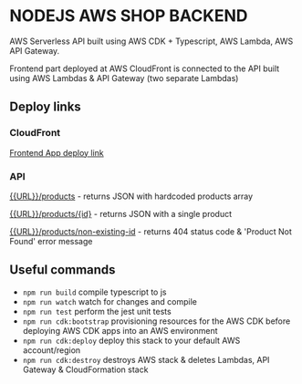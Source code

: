 # NODEJS AWS SHOP BACKEND

AWS Serverless API built using AWS CDK + Typescript, AWS Lambda, AWS API Gateway.

Frontend part deployed at AWS CloudFront is connected to the API built using AWS Lambdas & API Gateway (two separate Lambdas)

## Deploy links

### CloudFront

[Frontend App deploy link](https://d3a8fy38awxpqr.cloudfront.net/)

### API

[{{URL}}/products](https://2vrehcwum5.execute-api.eu-north-1.amazonaws.com/products) - returns JSON with hardcoded products array

[{{URL}}/products/{id}](https://2vrehcwum5.execute-api.eu-north-1.amazonaws.com/products/855e9a53-dd3c-46b8-8cb1-329f133146f6) - returns JSON with a single product

[{{URL}}/products/non-existing-id](https://2vrehcwum5.execute-api.eu-north-1.amazonaws.com/products/some-random-id) - returns 404 status code & 'Product Not Found' error message

## Useful commands

* `npm run build`   compile typescript to js
* `npm run watch`   watch for changes and compile
* `npm run test`    perform the jest unit tests
* `npm run cdk:bootstrap` provisioning resources for the AWS CDK before deploying AWS CDK apps into an AWS environment
* `npm run cdk:deploy`      deploy this stack to your default AWS account/region
* `npm run cdk:destroy` destroys AWS stack & deletes Lambdas, API Gateway & CloudFormation stack
